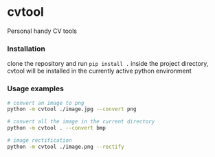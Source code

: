 # cvtool

Personal handy CV tools

### Installation

clone the repository and run `pip install .` inside the project directory, cvtool will be installed in the currently active python environment

### Usage examples

```bash
# convert an image to png
python -m cvtool ./image.jpg --convert png

# convert all the image in the current directory
python -m cvtool . --convert bmp

# image rectification
python -m cvtool ./image.png --rectify
```
